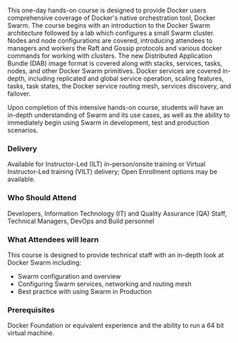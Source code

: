 <!-- Docker Swarm -->

This one-day hands-on course is designed to provide Docker users comprehensive coverage of Docker's native orchestration tool, Docker Swarm. The course begins with an introduction to the Docker Swarm architecture followed by a lab which configures a small Swarm cluster. Nodes and node configurations are covered, introducing attendees to managers and workers the Raft and Gossip protocols and various docker commands for working with clusters. The new Distributed Application Bundle (DAB) image format is covered along with stacks, services, tasks, nodes, and other Docker Swarm primitives. Docker services are covered in-depth, including replicated and global service operation, scaling features, tasks, task states, the Docker service routing mesh, services discovery, and failover.

Upon completion of this intensive hands-on course, students will have an in-depth understanding of Swarm and its use cases, as well as the ability to immediately begin using Swarm in development, test and production scenarios.

### Delivery

Available for Instructor-Led (ILT) in-person/onsite training or Virtual Instructor-Led training (VILT) delivery; Open Enrollment options may be available.


### Who Should Attend

Developers, Information Technology (IT) and Quality Assurance (QA) Staff, Technical Managers, DevOps and Build personnel


### What Attendees will learn

This course is designed to provide technical staff with an in-depth look at Docker Swarm including:

- Swarm configuration and overview
- Configuring Swarm services, networking and routing mesh
- Best practice with using Swarm in Production


### Prerequisites

Docker Foundation or equivalent experience and the ability to run a 64 bit virtual machine.



